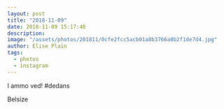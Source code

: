 ```yaml
---
layout: post
title: "2018-11-09"
date: 2018-11-09 15:17:40
description: 
image: "/assets/photos/201811/0cfe2fcc5acb01a8b3766a0b2f1de7d4.jpg"
author: Elise Plain
tags: 
  - photos
  - instagram
---
```


I ammo ved! #dedans
<p></p>
Belsize